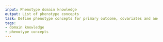 ```yaml
---
input: Phenotype domain knowledge
output: List of phenotype concepts
task: Define phenotype concepts for primary outcome, covariates and ancillary variables
tags:
- domain knowledge
- phenotype concepts
---
```

